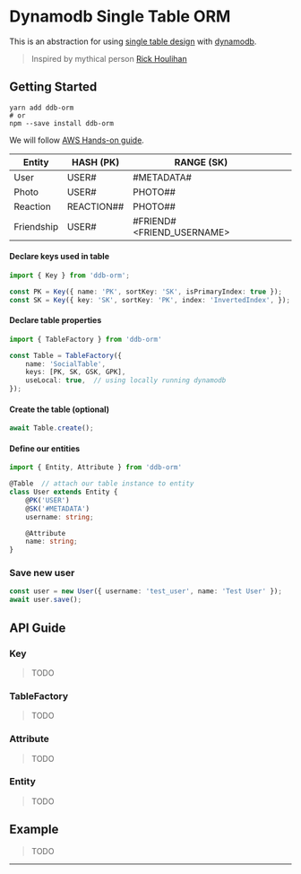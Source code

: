 # Dynamodb Single Table ORM
This is an abstraction for using [single table design] with [dynamodb].
> Inspired by mythical person [Rick Houlihan](https://twitter.com/houlihan_rick)

## Getting Started
```shell script
yarn add ddb-orm
# or
npm --save install ddb-orm
```

We will follow [AWS Hands-on guide](https://aws.amazon.com/getting-started/hands-on/design-a-database-for-a-mobile-app-with-dynamodb/4/).

| Entity     | HASH (PK)                  | RANGE (SK)                   |   |   |
|------------|----------------------------|------------------------------|---|---|
| User       | USER#<USERNAME>            | #METADATA#<USERNAME>         |   |   |
| Photo      | USER#<USERNAME>            | PHOTO#<USERNAME>#<TIMESTAMP> |   |   |
| Reaction   | REACTION#<USERNAME>#<TYPE> | PHOTO#<USERNAME>#<TIMESTAMP> |   |   |
| Friendship | USER#<USERNAME>            | #FRIEND#<FRIEND_USERNAME>    |   |   |


#### Declare keys used in table
```typescript
import { Key } from 'ddb-orm';

const PK = Key({ name: 'PK', sortKey: 'SK', isPrimaryIndex: true });
const SK = Key({ key: 'SK', sortKey: 'PK', index: 'InvertedIndex', });
```

#### Declare table properties
```typescript
import { TableFactory } from 'ddb-orm'

const Table = TableFactory({
    name: 'SocialTable',
    keys: [PK, SK, GSK, GPK],
    useLocal: true,  // using locally running dynamodb
});
```

#### Create the table (optional)
```typescript
await Table.create();
```

#### Define our entities
```typescript
import { Entity, Attribute } from 'ddb-orm'

@Table  // attach our table instance to entity
class User extends Entity {
    @PK('USER')
    @SK('#METADATA')
    username: string;

    @Attribute
    name: string;
}
```

### Save new user
```typescript
const user = new User({ username: 'test_user', name: 'Test User' });
await user.save();
```

## API Guide

### Key
> TODO

### TableFactory
> TODO

### Attribute
> TODO

### Entity
> TODO

## Example
> TODO

---
[dynamodb]: https://aws.amazon.com/dynamodb/
[single table design]: https://docs.aws.amazon.com/amazondynamodb/latest/developerguide/bp-relational-modeling.html
[Rick Houlihan]: https://twitter.com/houlihan_rick
